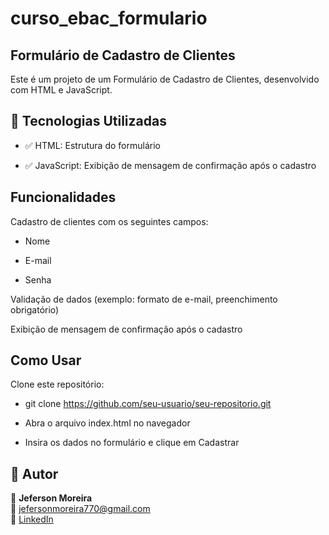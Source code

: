 # curso_ebac_formulario

## Formulário de Cadastro de Clientes

Este é um projeto de um Formulário de Cadastro de Clientes, desenvolvido com HTML e JavaScript. 

## 🚀 Tecnologias Utilizadas

- ✅ HTML: Estrutura do formulário

- ✅ JavaScript: Exibição de mensagem de confirmação após o cadastro

## Funcionalidades

Cadastro de clientes com os seguintes campos:

- Nome

- E-mail

- Senha

Validação de dados (exemplo: formato de e-mail, preenchimento obrigatório)

Exibição de mensagem de confirmação após o cadastro

## Como Usar

Clone este repositório:

- git clone https://github.com/seu-usuario/seu-repositorio.git

- Abra o arquivo index.html no navegador

- Insira os dados no formulário e clique em Cadastrar

## 📌 Autor  

👤 **Jeferson Moreira**  
📧 [jefersonmoreira770@gmail.com](mailto:jefersonmoreira770@gmail.com)  
🔗 [LinkedIn](https://www.linkedin.com/in/jefersonmoreiradev/)  

